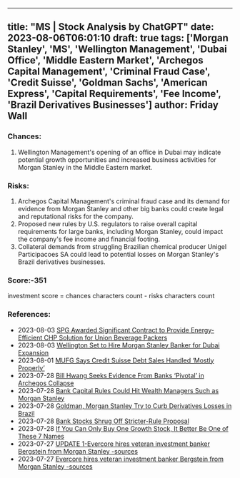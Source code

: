 
---
title: "MS | Stock Analysis by ChatGPT"
date: 2023-08-06T06:01:10
draft: true
tags: ['Morgan Stanley', 'MS', 'Wellington Management', 'Dubai Office', 'Middle Eastern Market', 'Archegos Capital Management', 'Criminal Fraud Case', 'Credit Suisse', 'Goldman Sachs', 'American Express', 'Capital Requirements', 'Fee Income', 'Brazil Derivatives Businesses']
author: Friday Wall
---

### Chances:
1. Wellington Management's opening of an office in Dubai may indicate potential growth opportunities and increased business activities for Morgan Stanley in the Middle Eastern market.
### Risks:
1. Archegos Capital Management's criminal fraud case and its demand for evidence from Morgan Stanley and other big banks could create legal and reputational risks for the company.
2. Proposed new rules by U.S. regulators to raise overall capital requirements for large banks, including Morgan Stanley, could impact the company's fee income and financial footing.
3. Collateral demands from struggling Brazilian chemical producer Unigel Participacoes SA could lead to potential losses on Morgan Stanley's Brazil derivatives businesses.
### Score:-351
investment score = chances characters count - risks characters count
### References:
- 2023-08-03 [SPG Awarded Significant Contract to Provide Energy-Efficient CHP Solution for Union Beverage Packers](https://finance.yahoo.com/news/spg-awarded-significant-contract-energy-130000862.html?.tsrc=rss)
- 2023-08-03 [Wellington Set to Hire Morgan Stanley Banker for Dubai Expansion](https://finance.yahoo.com/news/wellington-set-hire-morgan-stanley-114558172.html?.tsrc=rss)
- 2023-08-01 [MUFG Says Credit Suisse Debt Sales Handled ‘Mostly Properly’](https://finance.yahoo.com/news/mufg-says-handled-credit-suisse-093715795.html?.tsrc=rss)
- 2023-07-28 [Bill Hwang Seeks Evidence From Banks ‘Pivotal’ in Archegos Collapse](https://finance.yahoo.com/news/bill-hwang-seeks-evidence-banks-200124286.html?.tsrc=rss)
- 2023-07-28 [Bank Capital Rules Could Hit Wealth Managers Such as Morgan Stanley](https://finance.yahoo.com/m/b154fdc9-24d9-3469-9335-b250b6087a61/bank-capital-rules-could-hit.html?.tsrc=rss)
- 2023-07-28 [Goldman, Morgan Stanley Try to Curb Derivatives Losses in Brazil](https://finance.yahoo.com/news/goldman-morgan-stanley-try-curb-170946890.html?.tsrc=rss)
- 2023-07-28 [Bank Stocks Shrug Off Stricter-Rule Proposal](https://finance.yahoo.com/m/0b098149-b6bd-391e-bca6-ce280297f463/bank-stocks-shrug-off.html?.tsrc=rss)
- 2023-07-28 [If You Can Only Buy One Growth Stock, It Better Be One of These 7 Names](https://finance.yahoo.com/news/only-buy-one-growth-stock-162903481.html?.tsrc=rss)
- 2023-07-27 [UPDATE 1-Evercore hires veteran investment banker Bergstein from Morgan Stanley -sources](https://finance.yahoo.com/news/1-evercore-hires-veteran-investment-011728223.html?.tsrc=rss)
- 2023-07-27 [Evercore hires veteran investment banker Bergstein from Morgan Stanley -sources](https://finance.yahoo.com/news/evercore-hires-veteran-investment-banker-233819571.html?.tsrc=rss)


                